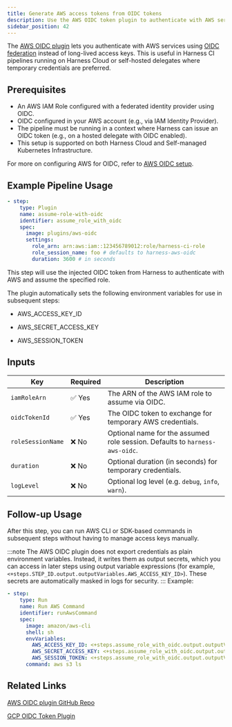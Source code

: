 ```yaml
---
title: Generate AWS access tokens from OIDC tokens
description: Use the AWS OIDC token plugin to authenticate with AWS services using OIDC in Harness CI pipelines.
sidebar_position: 42
---
```


The [AWS OIDC plugin](https://github.com/harness-community/drone-aws-oidc) lets you authenticate with AWS services using [OIDC federation](https://docs.aws.amazon.com/IAM/latest/UserGuide/id_roles_providers_create_oidc.html) instead of long-lived access keys. This is useful in Harness CI pipelines running on Harness Cloud or self-hosted delegates where temporary credentials are preferred.

## Prerequisites

- An AWS IAM Role configured with a federated identity provider using OIDC.
- OIDC configured in your AWS account (e.g., via IAM Identity Provider).
- The pipeline must be running in a context where Harness can issue an OIDC token (e.g., on a hosted delegate with OIDC enabled).
- This setup is supported on both Harness Cloud and Self-managed Kubernetes Infrastructure.

For more on configuring AWS for OIDC, refer to [AWS OIDC setup](https://docs.aws.amazon.com/IAM/latest/UserGuide/id_roles_providers_create_oidc.html).

## Example Pipeline Usage

```yaml
- step:
    type: Plugin
    name: assume-role-with-oidc
    identifier: assume_role_with_oidc
    spec:
      image: plugins/aws-oidc
      settings:
        role_arn: arn:aws:iam::123456789012:role/harness-ci-role
        role_session_name: foo # defaults to harness-aws-oidc
        duration: 3600 # in seconds
```       

This step will use the injected OIDC token from Harness to authenticate with AWS and assume the specified role.

The plugin automatically sets the following environment variables for use in subsequent steps:

- AWS_ACCESS_KEY_ID

- AWS_SECRET_ACCESS_KEY

- AWS_SESSION_TOKEN

## Inputs

| Key               | Required | Description                                                                 |
|--------------------|----------|-----------------------------------------------------------------------------|
| `iamRoleArn`       | ✅ Yes   | The ARN of the AWS IAM role to assume via OIDC.                             |
| `oidcTokenId`      | ✅ Yes   | The OIDC token to exchange for temporary AWS credentials.                   |
| `roleSessionName`  | ❌ No    | Optional name for the assumed role session. Defaults to `harness-aws-oidc`. |
| `duration`         | ❌ No    | Optional duration (in seconds) for temporary credentials.                   |
| `logLevel`         | ❌ No    | Optional log level (e.g. `debug`, `info`, `warn`).                          |

## Follow-up Usage

After this step, you can run AWS CLI or SDK-based commands in subsequent steps without having to manage access keys manually.

:::note
The AWS OIDC plugin does not export credentials as plain environment variables. Instead, it writes them as output secrets, which you can access in later steps using output variable expressions (for example, `<+steps.STEP_ID.output.outputVariables.AWS_ACCESS_KEY_ID>`). These secrets are automatically masked in logs for security.
:::
Example:

```yaml
- step:
    type: Run
    name: Run AWS Command
    identifier: runAwsCommand
    spec:
      image: amazon/aws-cli
      shell: sh
      envVariables:
        AWS_ACCESS_KEY_ID: <+steps.assume_role_with_oidc.output.outputVariables.AWS_ACCESS_KEY_ID>
        AWS_SECRET_ACCESS_KEY: <+steps.assume_role_with_oidc.output.outputVariables.AWS_SECRET_ACCESS_KEY>
        AWS_SESSION_TOKEN: <+steps.assume_role_with_oidc.output.outputVariables.AWS_SESSION_TOKEN>
      command: aws s3 ls
```
## Related Links

[AWS OIDC plugin GitHub Repo](https://github.com/harness-community/drone-aws-oidc)

[GCP OIDC Token Plugin](/docs/continuous-integration/secure-ci/gcp-oidc-token-plugin)
